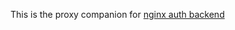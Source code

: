 This is the proxy companion for [nginx auth backend](https://github.com/torkildr/nginx-auth-backend/)
